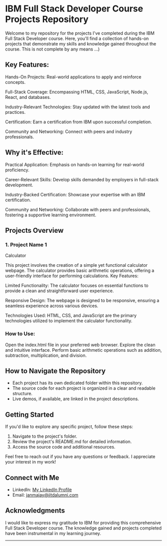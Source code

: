

# IBM Full Stack Developer Course Projects Repository

Welcome to my repository for the projects I've completed during the IBM Full Stack Developer course. Here, you'll find a collection of hands-on projects that demonstrate my skills and knowledge gained throughout the course.
This is not complete by any means ...)

## Key Features:
Hands-On Projects: Real-world applications to apply and reinforce concepts.

Full-Stack Coverage: Encompassing HTML, CSS, JavaScript, Node.js, React, and databases.

Industry-Relevant Technologies: Stay updated with the latest tools and practices.

Certification: Earn a certification from IBM upon successful completion.

Community and Networking: Connect with peers and industry professionals.

## Why it's Effective:
Practical Application: Emphasis on hands-on learning for real-world proficiency.

Career-Relevant Skills: Develop skills demanded by employers in full-stack development.

Industry-Backed Certification: Showcase your expertise with an IBM certification.

Community and Networking: Collaborate with peers and professionals, fostering a supportive learning environment.

## Projects Overview

### 1. Project Name 1
Calculator

This project involves the creation of a simple yet functional calculator webpage. The calculator provides basic arithmetic operations, offering a user-friendly interface for performing calculations.
Key Features:

Limited Functionality: The calculator focuses on essential functions to provide a clean and straightforward user experience.

Responsive Design: The webpage is designed to be responsive, ensuring a seamless experience across various devices.

Technologies Used: HTML, CSS, and JavaScript are the primary technologies utilized to implement the calculator functionality.

### How to Use:
Open the index.html file in your preferred web browser.
Explore the clean and intuitive interface.
Perform basic arithmetic operations such as addition, subtraction, multiplication, and division.


## How to Navigate the Repository

- Each project has its own dedicated folder within this repository.
- The source code for each project is organized in a clear and readable structure.
- Live demos, if available, are linked in the project descriptions.

## Getting Started

If you'd like to explore any specific project, follow these steps:

1. Navigate to the project's folder.
2. Review the project's README.md for detailed information.
3. Access the source code and additional resources.

Feel free to reach out if you have any questions or feedback. I appreciate your interest in my work!

## Connect with Me

- LinkedIn: [My LinkedIn Profile](https://www.linkedin.com/in/janmajay-kumar-82b37121/)
- Email: janmajay@iitdalumni.com

## Acknowledgments

I would like to express my gratitude to IBM for providing this comprehensive Full Stack Developer course. The knowledge gained and projects completed have been instrumental in my learning journey.

---



